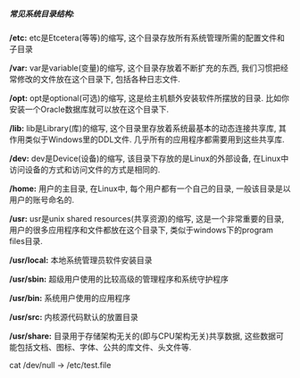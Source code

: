 

##### 常见系统目录结构:

**/etc:** etc是Etcetera(等等)的缩写, 这个目录存放所有系统管理所需的配置文件和子目录 

**/var:** var是variable(变量)的缩写, 这个目录存放着不断扩充的东西, 我们习惯把经常修改的文件放在这个目录下, 包括各种日志文件.

**/opt:** opt是optional(可选)的缩写, 这是给主机额外安装软件所摆放的目录. 比如你安装一个Oracle数据库就可以放在这个目录下.

**/lib:** lib是Library(库)的缩写, 这个目录里存放着系统最基本的动态连接共享库, 其作用类似于Windows里的DDL文件. 几乎所有的应用程序都需要用到这些共享库.

**/dev:** dev是Device(设备)的缩写, 该目录下存放的是Linux的外部设备, 在Linux中访问设备的方式和访问文件的方式是相同的.

**/home:** 用户的主目录, 在Linux中, 每个用户都有一个自己的目录, 一般该目录是以用户的账号命名的.

**/usr:** usr是unix shared resources(共享资源)的缩写, 这是一个非常重要的目录, 用户的很多应用程序和文件都放在这个目录下, 类似于windows下的program files目录.

**/usr/local:** 本地系统管理员软件安装目录

**/usr/sbin:** 超级用户使用的比较高级的管理程序和系统守护程序

**/usr/bin:** 系统用户使用的应用程序

**/usr/src:** 内核源代码默认的放置目录

**/usr/share:** 目录用于存储架构无关的(即与CPU架构无关)共享数据, 这些数据可能包括文档、图标、字体、公共的库文件、头文件等.



cat /dev/null -> /etc/test.file

























